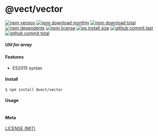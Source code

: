# @vect/vector

[![npm version][badge-npm-version]][url-npm]
[![npm download monthly][badge-npm-download-monthly]][url-npm]
[![npm download total][badge-npm-download-total]][url-npm]
[![npm dependents][badge-npm-dependents]][url-github]
[![npm license][badge-npm-license]][url-npm]
[![pp install size][badge-pp-install-size]][url-pp]
[![github commit last][badge-github-last-commit]][url-github]
[![github commit total][badge-github-commit-count]][url-github]

[//]: <> (Shields)
[badge-npm-version]: https://flat.badgen.net/npm/v/@vect/vector
[badge-npm-download-monthly]: https://flat.badgen.net/npm/dm/@vect/vector
[badge-npm-download-total]:https://flat.badgen.net/npm/dt/@vect/vector
[badge-npm-dependents]: https://flat.badgen.net/npm/dependents/@vect/vector
[badge-npm-license]: https://flat.badgen.net/npm/license/@vect/vector
[badge-pp-install-size]: https://flat.badgen.net/packagephobia/install/@vect/vector
[badge-github-last-commit]: https://flat.badgen.net/github/last-commit/hoyeungw/vect
[badge-github-commit-count]: https://flat.badgen.net/github/commits/hoyeungw/vect

[//]: <> (Link)
[url-npm]: https://npmjs.org/package/@vect/vector
[url-pp]: https://packagephobia.now.sh/result?p=@vect/vector
[url-github]: https://github.com/hoyeungw/vect

##### Util for array

#### Features

- ES2015 syntax

#### Install
```console
$ npm install @vect/vector
```

#### Usage
```js
```

#### Meta
[LICENSE (MIT)](LICENSE)
